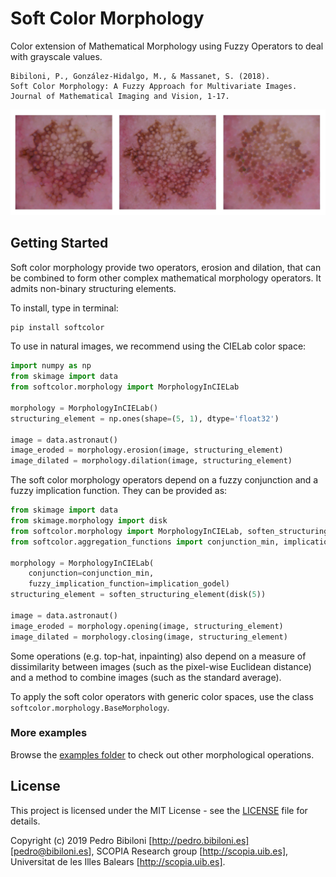 # Soft Color Morphology

Color extension of Mathematical Morphology using Fuzzy Operators to deal with grayscale values.

```
Bibiloni, P., González-Hidalgo, M., & Massanet, S. (2018). 
Soft Color Morphology: A Fuzzy Approach for Multivariate Images. 
Journal of Mathematical Imaging and Vision, 1-17.
```

![Opening and closing of a dermatoscopic image using soft color morphology](README_example.png)


## Getting Started

Soft color morphology provide two operators, erosion and dilation, that can be combined to form other complex 
mathematical morphology operators. It admits non-binary structuring elements.

To install, type in terminal:
```bash
pip install softcolor
```

To use in natural images, we recommend using the CIELab color space:
```python
import numpy as np
from skimage import data
from softcolor.morphology import MorphologyInCIELab

morphology = MorphologyInCIELab()
structuring_element = np.ones(shape=(5, 1), dtype='float32')

image = data.astronaut()
image_eroded = morphology.erosion(image, structuring_element)
image_dilated = morphology.dilation(image, structuring_element)
```

The soft color morphology operators depend on a fuzzy conjunction and a fuzzy implication function.
They can be provided as:
```python
from skimage import data
from skimage.morphology import disk
from softcolor.morphology import MorphologyInCIELab, soften_structuring_element
from softcolor.aggregation_functions import conjunction_min, implication_godel

morphology = MorphologyInCIELab(
    conjunction=conjunction_min,
    fuzzy_implication_function=implication_godel)
structuring_element = soften_structuring_element(disk(5))

image = data.astronaut()
image_eroded = morphology.opening(image, structuring_element)
image_dilated = morphology.closing(image, structuring_element)
```

Some operations (e.g. top-hat, inpainting) also depend on a measure of dissimilarity between images (such as the 
pixel-wise Euclidean distance) and a method to combine images (such as the standard average).

To apply the soft color operators with generic color spaces, use the class `softcolor.morphology.BaseMorphology`.


### More examples

Browse the [examples folder](examples) to check out other morphological operations.


## License

This project is licensed under the MIT License - see the [LICENSE](LICENSE) file for details.

Copyright (c) 2019 Pedro Bibiloni [http://pedro.bibiloni.es]  [pedro@bibiloni.es],
SCOPIA Research group [http://scopia.uib.es], 
Universitat de les Illes Balears [http://scopia.uib.es].
